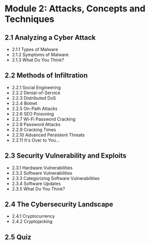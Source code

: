 # Module 2: Attacks, Concepts and Techniques
## 2.1 Analyzing a Cyber Attack
- 2.1.1 Types of Malware
- 2.1.2 Symptoms of Malware
- 2.1.3 What Do You Think?
## 2.2 Methods of Infiltration
- 2.2.1 Social Engineering
- 2.2.2 Denial-of-Service
- 2.2.3 Distributed DoS
- 2.2.4 Botnet
- 2.2.5 On-Path Attacks
- 2.2.6 SEO Poisoning
- 2.2.7 Wi-Fi Password Cracking
- 2.2.8 Password Attacks
- 2.2.9 Cracking Times
- 2.2.10 Advanced Persistent Threats
- 2.2.11 It's Over to You...
## 2.3 Security Vulnerability and Exploits
- 2.3.1 Hardware Vulnerabilities
- 2.3.2 Software Vulnerabilities
- 2.3.3 Categorizing Software Vulnerabilities
- 2.3.4 Software Updates
- 2.3.5 What Do You Think?
## 2.4 The Cybersecurity Landscape
- 2.4.1 Cryptocurrency
- 2.4.2 Cryptojacking
## 2.5 Quiz
